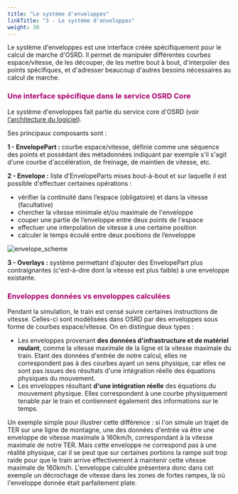```yaml
---
title: "Le système d'enveloppes"
linkTitle: "3 - Le système d'enveloppes"
weight: 30
---
```


Le système d'enveloppes est une interface créée spécifiquement pour le calcul de marche d'OSRD. Il permet de manipuler différentes courbes espace/vitesse, de les découper, de les mettre bout à bout, d'interpoler des points spécifiques, et d'adresser beaucoup d'autres besoins nécessaires au calcul de marche.

<font color=#aa026d>

### Une interface spécifique dans le service OSRD Core

</font>

Le système d'enveloppes fait partie du service core d'OSRD (voir [l'architecture du logiciel](../architecture/_index)).

Ses principaux composants sont :

**1 - EnvelopePart :** courbe espace/vitesse, définie comme une séquence des points et possédant des métadonnées indiquant par exemple s'il s'agit d'une courbe d'accélération, de freinage, de maintien de vitesse, etc.

**2 - Envelope :** liste d'EnvelopeParts mises bout-à-bout et sur laquelle il est possible d'effectuer certaines opérations :

- vérifier la continuité dans l’espace (obligatoire) et dans la vitesse (facultative)
- chercher la vitesse minimale et/ou maximale de l'enveloppe
- couper une partie de l’enveloppe entre deux points de l'espace
- effectuer une interpolation de vitesse à une certaine position
- calculer le temps écoulé entre deux positions de l’enveloppe

![envelope_scheme](../envelopes_scheme.png)

**3 - Overlays :** système permettant d’ajouter des EnvelopePart plus contraignantes (c'est-à-dire dont la vitesse est plus faible) à une enveloppe existante.

<font color=#aa026d>

### Enveloppes données vs enveloppes calculées

</font>

Pendant la simulation, le train est censé suivre certaines instructions de vitesse. Celles-ci sont modélisées dans OSRD par des enveloppes sous forme de courbes espace/vitesse. On en distingue deux types :

- Les enveloppes provenant **des données d'infrastructure et de matériel roulant**, comme la vitesse maximale de la ligne et la vitesse maximale du train. Etant des données d'entrée de notre calcul, elles ne correspondent pas à des courbes ayant un sens physique, car elles ne sont pas issues des résultats d'une intégration réelle des équations physiques du mouvement.
- Les enveloppes résultant **d'une intégration réelle** des équations du mouvement physique. Elles correspondent à une courbe physiquement tenable par le train et contiennent également des informations sur le temps.

Un exemple simple pour illustrer cette différence : si l'on simule un trajet de TER sur une ligne de montagne, une des données d'entrée va être une enveloppe de vitesse maximale à 160km/h, correspondant à la vitesse maximale de notre TER. Mais cette enveloppe ne correspond pas à une réalité physique, car il se peut que sur certaines portions la rampe soit trop raide pour que le train arrive effectivement à maintenir cette vitesse maximale de 160km/h. L'enveloppe calculée présentera donc dans cet exemple un décrochage de vitesse dans les zones de fortes rampes, là où l'enveloppe donnée était parfaitement plate.
